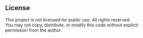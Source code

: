 ## License

This project is not licensed for public use. All rights reserved.  
You may not copy, distribute, or modify this code without explicit permission from the author.
